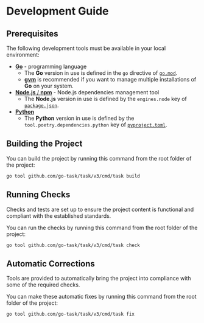 <!-- Source: https://github.com/arduino/tooling-project-assets/blob/main/documentation-templates/contributor-guide/task/development.md -->

# Development Guide

## Prerequisites

The following development tools must be available in your local environment:

- [**Go**](https://go.dev/dl/) - programming language
  - The **Go** version in use is defined in the `go` directive of [`go.mod`](../go.mod).
  - [**gvm**](https://github.com/moovweb/gvm#installing) is recommended if you want to manage multiple installations of **Go** on your system.
- [**Node.js** / **npm**](https://nodejs.org/en/download/) - Node.js dependencies management tool
  - The **Node.js** version in use is defined by the `engines.node` key of [`package.json`](../package.json).
- [**Python**](https://wiki.python.org/moin/BeginnersGuide/Download)
  - The **Python** version in use is defined by the `tool.poetry.dependencies.python` key of [`pyproject.toml`](../pyproject.toml).

## Building the Project

You can build the project by running this command from the root folder of the project:

```text
go tool github.com/go-task/task/v3/cmd/task build
```

## Running Checks

Checks and tests are set up to ensure the project content is functional and compliant with the established standards.

You can run the checks by running this command from the root folder of the project:

```text
go tool github.com/go-task/task/v3/cmd/task check
```

## Automatic Corrections

Tools are provided to automatically bring the project into compliance with some of the required checks.

You can make these automatic fixes by running this command from the root folder of the project:

```text
go tool github.com/go-task/task/v3/cmd/task fix
```
